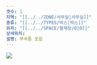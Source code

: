 ```yaml
---
갯수: 1
지역: "[[../../ZONE/사무실|사무실]]"
종류: "[[../../TYPES/박스|박스]]"
위치: "[[../../SPACE/철재장/O|O]]"
상세위치: 
설명: 부속품 포함
---
```

![](http://192.168.50.22/devices/240608_IMG_0220.jpg)